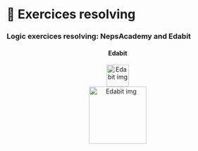 # 🧠 Exercices resolving

### Logic exercices resolving: NepsAcademy and Edabit


<div align="center">
<h4>Edabit</h4>
<a href="https://edabit.com/challenges"><img src="https://res.cloudinary.com/practicaldev/image/fetch/s--ZsI7QS1h--/c_fill,f_auto,fl_progressive,h_320,q_auto,w_320/https://dev-to-uploads.s3.amazonaws.com/uploads/organization/profile_image/526/8e5710db-7ab7-4e52-9969-3b63afb3c504.png" alt="Edabit img" width="50" height="50"></a>
</div>

<div align="center">
    <a href="https://neps.academy/br/login"><img src="https://neps.academy/_nuxt/img/logo_white.f4911fd.svg" alt="Edabit img" width="130" height="130"></a>
</div>

